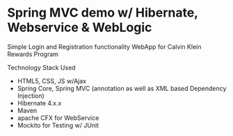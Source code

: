 # Spring MVC demo w/ Hibernate, Webservice & WebLogic

Simple Login and Registration functionality WebApp for Calvin Klein Rewards Program 

Technology Stack Used
  - HTML5, CSS, JS w/Ajax
  - Spring Core, Spring MVC (annotation as well as XML based Dependency Injection)
  - Hibernate 4.x.x
  - Maven 
  - apache CFX for WebService
  - Mockito for Testing w/ JUnit 
